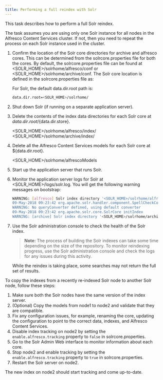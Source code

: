 ```yaml
---
title: Performing a full reindex with Solr
---
```


This task describes how to perform a full Solr reindex.

The task assumes you are using only one Solr instance for all nodes in the Alfresco Content Services cluster. If not, then you need to repeat the process on each Solr instance used in the cluster.

1. Confirm the location of the Solr core directories for archive and alfresco cores. This can be determined from the solrcore.properties file for both the cores. By default, the solrcore.properties file can be found at <SOLR_HOME>/solrhome/alfresco/conf or <SOLR_HOME>/solrhome/archive/conf. The Solr core location is defined in the solrcore.properties file as:

    For Solr, the default data.dir.root path is:

    ```bash
    data.dir.root=<SOLR_HOME>/solrhome/
    ```

2. Shut down Solr (if running on a separate application server).

3. Delete the contents of the index data directories for each Solr core at ${data.dir.root}/${data.dir.store}.

    <SOLR_HOME>/solrhome/alfresco/index/
    <SOLR_HOME>/solrhome/archive/index/

4. Delete all the Alfresco Content Services models for each Solr core at ${data.dir.root}.

    <SOLR_HOME>/solrhome/alfrescoModels

5. Start up the application server that runs Solr.

6. Monitor the application server logs for Solr at <SOLR_HOME>/logs/solr.log. You will get the following warning messages on bootstrap:

    ```bash
    WARNING: [alfresco] Solr index directory '<SOLR_HOME>/solrhome/alfresco/index' doesn't exist. Creating new index...
    09-May-2018 09:23:42 org.apache.solr.handler.component.SpellCheckComponent inform
    WARNING: No queryConverter defined, using default converter
    09-May-2018 09:23:42 org.apache.solr.core.SolrCore initIndex
    WARNING: [archive] Solr index directory '<SOLR_HOME>/solrhome/archive/index' doesn't exist. Creating new index... 
    ```

7. Use the Solr administration console to check the health of the Solr index.

    > **Note:** The process of building the Solr indexes can take some time depending on the size of the repository. To monitor reindexing progress, use the Solr administration console and check the logs for any issues during this activity.

    While the reindex is taking place, some searches may not return the full set of results.

To copy the indexes from a recently re-indexed Solr node to another Solr node, follow these steps:

1. Make sure both the Solr nodes have the same version of the index server.
2. (Optional) Copy the models from node1 to node2 and validate that they are compatible.
3. Fix any configuration issues, for example, renaming the core, updating the configuration to point to the correct data, indexes, and Alfresco Content Services.
4. Disable index tracking on node2 by setting the `enable.alfresco.tracking` property to `false` in solrcore.properties.
5. Go to the Solr Admin Web interface to monitor information about each core.
6. Stop node2 and enable tracking by setting the `enable.alfresco.tracking` property to `true` in solrcore.properties.
7. Restart the Solr server on node2.

The new index on node2 should start tracking and come up-to-date.
